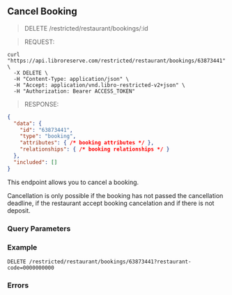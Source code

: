 ## Cancel Booking

> <span class="method delete">DELETE</span> /restricted/restaurant/bookings/:id

> REQUEST:

```shell
curl "https://api.libroreserve.com/restricted/restaurant/bookings/63873441" \
  -X DELETE \
  -H "Content-Type: application/json" \
  -H "Accept: application/vnd.libro-restricted-v2+json" \
  -H "Authorization: Bearer ACCESS_TOKEN"
```

> RESPONSE:

```json
{
  "data": {
    "id": "63873441",
    "type": "booking",
    "attributes": { /* booking attributes */ },
    "relationships": { /* booking relationships */ }
  },
  "included": []
}
```

This endpoint allows you to cancel a booking.
<aside class="notice">
Cancellation is only possible if the booking has not passed the cancellation deadline, if the restaurant accept booking cancelation and if there is not deposit.
</aside>

### Query Parameters

<span class="dynamic-attributes" data-attr-type="restaurantCode"></span>

### Example

`DELETE /restricted/restaurant/bookings/63873441?restaurant-code=0000000000`

### Errors

<span class="dynamic-attributes" data-attr-type="bookingErrors"></span>
